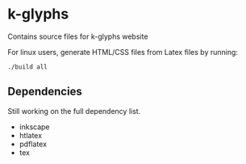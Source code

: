 # k-glyphs

Contains source files for k-glyphs website

For linux users, generate HTML/CSS files from Latex files by running:

`./build all`

## Dependencies
Still working on the full dependency list.

- inkscape 
- htlatex
- pdflatex
- tex

